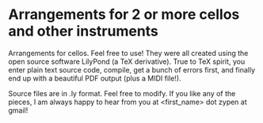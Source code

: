 # Arrangements for 2 or more cellos and other instruments

Arrangements for cellos. Feel free to use! They were all created using the
open source software LilyPond (a TeX derivative). True to TeX spirit, you
enter plain text source code, compile, get a bunch of errors first, and finally
end up with a beautiful PDF output (plus a MIDI file!).

Source files are in .ly format. Feel free to modify. If you like any of the pieces, I am always
happy to hear from you at <first_name> dot zypen at gmail!
